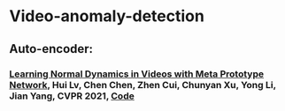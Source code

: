 # Video-anomaly-detection

## Auto-encoder: 
### [Learning Normal Dynamics in Videos with Meta Prototype Network](https://arxiv.org/pdf/2104.06689.pdf), Hui Lv, Chen Chen, Zhen Cui, Chunyan Xu, Yong Li, Jian Yang, CVPR 2021, [Code](https://github.com/ktr-hubrt/MPN/) 
